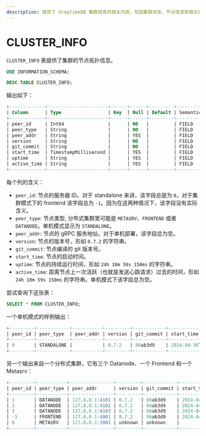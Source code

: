 ```yaml
---
description: 提供了 GreptimeDB 集群信息的相关内容，包括集群状态、节点信息和相关的 SQL 查询示例。
---
```


# CLUSTER_INFO

`CLUSTER_INFO` 表提供了集群的节点拓扑信息。 


```sql
USE INFORMATION_SCHEMA;

DESC TABLE CLUSTER_INFO;
```

输出如下：

```sql
+-------------+----------------------+------+------+---------+---------------+
| Column      | Type                 | Key  | Null | Default | Semantic Type |
+-------------+----------------------+------+------+---------+---------------+
| peer_id     | Int64                |      | NO   |         | FIELD         |
| peer_type   | String               |      | NO   |         | FIELD         |
| peer_addr   | String               |      | YES  |         | FIELD         |
| version     | String               |      | NO   |         | FIELD         |
| git_commit  | String               |      | NO   |         | FIELD         |
| start_time  | TimestampMillisecond |      | YES  |         | FIELD         |
| uptime      | String               |      | YES  |         | FIELD         |
| active_time | String               |      | YES  |         | FIELD         |
+-------------+----------------------+------+------+---------+---------------+
```


每个列的含义：

* `peer_id`: 节点的服务器 ID。对于 standalone 来讲，该字段总是为 `0`，对于集群模式下的 frontend 该字段总为 `-1`。因为在这两种情况下，该字段没有实际含义。
* `peer_type`: 节点类型, 分布式集群里可能是 `METASRV`、`FRONTEND` 或者 `DATANODE`。单机模式显示为 `STANDALONE`。
* `peer_addr`: 节点的 gRPC 服务地址。对于单机部署，该字段总为空。
* `version`: 节点的版本号，形如 `0.7.2` 的字符串。
* `git_commit`: 节点编译的 git 版本号。
* `start_time`: 节点的启动时间。
* `uptime`: 节点的持续运行时间，形如 `24h 10m 59s 150ms` 的字符串。
* `active_time`: 距离节点上一次活跃（也就是发送心跳请求）过去的时间，形如 `24h 10m 59s 150ms` 的字符串。单机模式下该字段总为空。


尝试查询下这张表：

```sql
SELECT * FROM CLUSTER_INFO;
```

一个单机模式的样例输出：

```sql
+---------+------------+-----------+---------+------------+-------------------------+--------+-------------+
| peer_id | peer_type  | peer_addr | version | git_commit | start_time              | uptime | active_time |
+---------+------------+-----------+---------+------------+-------------------------+--------+-------------+
| 0       | STANDALONE |           | 0.7.2   | 86ab3d9    | 2024-04-30T06:40:02.074 | 18ms   |             |
+---------+------------+-----------+---------+------------+-------------------------+--------+-------------+
```

另一个输出来自一个分布式集群，它有三个 Datanode、一个 Frontend 和一个 Metasrv：

```sql
+---------+-----------+----------------+---------+------------+-------------------------+----------+-------------+
| peer_id | peer_type | peer_addr      | version | git_commit | start_time              | uptime   | active_time |
+---------+-----------+----------------+---------+------------+-------------------------+----------+-------------+
| 1       | DATANODE  | 127.0.0.1:4101 | 0.7.2   | 86ab3d9    | 2024-04-30T06:40:04.791 | 4s 478ms | 1s 467ms    |
| 2       | DATANODE  | 127.0.0.1:4102 | 0.7.2   | 86ab3d9    | 2024-04-30T06:40:06.098 | 3s 171ms | 162ms       |
| 3       | DATANODE  | 127.0.0.1:4103 | 0.7.2   | 86ab3d9    | 2024-04-30T06:40:07.425 | 1s 844ms | 1s 839ms    |
| -1      | FRONTEND  | 127.0.0.1:4001 | 0.7.2   | 86ab3d9    | 2024-04-30T06:40:08.815 | 454ms    | 47ms        |
| 0       | METASRV   | 127.0.0.1:3002 | unknown | unknown    |                         |          |             |
+---------+-----------+----------------+---------+------------+-------------------------+----------+-------------+
```


